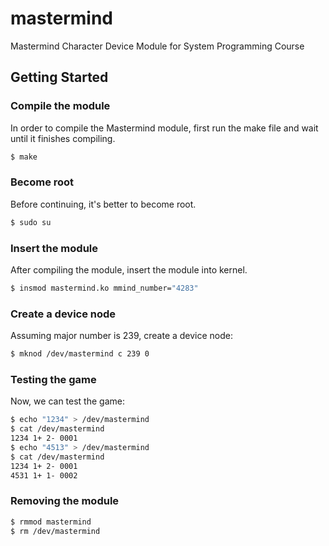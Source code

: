 # mastermind
Mastermind Character Device Module for System Programming Course

## Getting Started

### Compile the module
In order to compile the Mastermind module, first run the make file and wait until it finishes compiling.

```bash
$ make
```

### Become root
Before continuing, it's better to become root.

```bash
$ sudo su
```
### Insert the module
After compiling the module, insert the module into kernel.

```bash
$ insmod mastermind.ko mmind_number="4283"
```

### Create a device node

Assuming major number is 239, create a device node:

```bash
$ mknod /dev/mastermind c 239 0
```

### Testing the game

Now, we can test the game:

```bash
$ echo "1234" > /dev/mastermind
$ cat /dev/mastermind
1234 1+ 2- 0001
$ echo "4513" > /dev/mastermind
$ cat /dev/mastermind
1234 1+ 2- 0001
4531 1+ 1- 0002
```

### Removing the module

```bash
$ rmmod mastermind
$ rm /dev/mastermind
```



